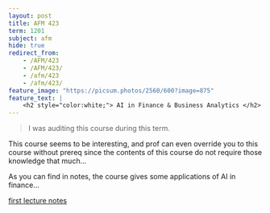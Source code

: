 ```yaml
---
layout: post
title: AFM 423
term: 1201
subject: afm
hide: true
redirect_from:
    - /AFM/423
    - /AFM/423/
    - /afm/423
    - /afm/423/
feature_image: "https://picsum.photos/2560/600?image=875"
feature_text: |
    <h2 style="color:white;"> AI in Finance & Business Analytics </h2>
---
```


 > I was auditing this course during this term.

This course seems to be interesting, and prof can even override you to this course without prereq since
the contents of this course do not require those knowledge that much...

As you can find in notes, the course gives some applications of AI in finance...

[first lecture notes](/pdfs/1201/afm423.pdf)

